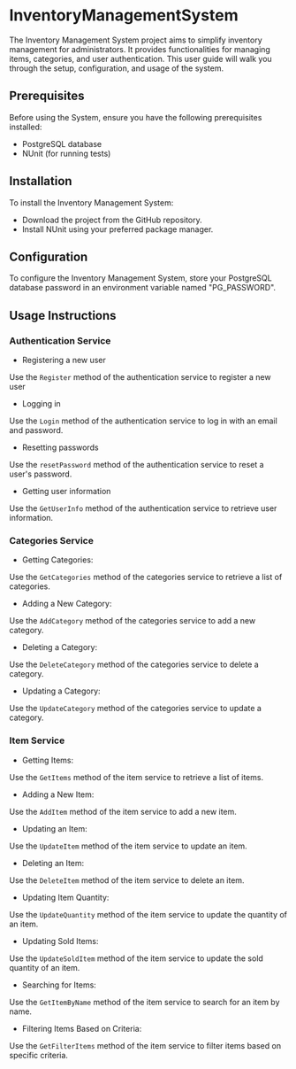 # InventoryManagementSystem
The Inventory Management System project aims to simplify inventory management for administrators. It provides functionalities for managing items, categories, and user authentication. This user guide will walk you through the setup, configuration, and usage of the system.

## Prerequisites
Before using the System, ensure you have the following prerequisites installed:
- PostgreSQL database
- NUnit (for running tests)
## Installation
To install the Inventory Management System:
- Download the project from the GitHub repository.
- Install NUnit using your preferred package manager.
## Configuration
To configure the Inventory Management System, store your PostgreSQL database password in an environment variable named "PG_PASSWORD".
## Usage Instructions
### Authentication Service
- Registering a new user

Use the `Register` method of the authentication service to register a new user
- Logging in

Use the `Login` method of the authentication service to log in with an email and password.
- Resetting passwords

Use the `resetPassword` method of the authentication service to reset a user's password.
- Getting user information

Use the `GetUserInfo` method of the authentication service to retrieve user information.
### Categories Service
- Getting Categories:

Use the `GetCategories` method of the categories service to retrieve a list of categories.
- Adding a New Category:

Use the `AddCategory` method of the categories service to add a new category.
- Deleting a Category:

Use the `DeleteCategory` method of the categories service to delete a category.
- Updating a Category:

Use the `UpdateCategory` method of the categories service to update a category.
### Item Service
- Getting Items:

Use the `GetItems` method of the item service to retrieve a list of items.
- Adding a New Item:

Use the `AddItem` method of the item service to add a new item.
- Updating an Item:

Use the `UpdateItem` method of the item service to update an item.
- Deleting an Item:

Use the `DeleteItem` method of the item service to delete an item.
- Updating Item Quantity:

Use the `UpdateQuantity` method of the item service to update the quantity of an item.
- Updating Sold Items:

Use the `UpdateSoldItem` method of the item service to update the sold quantity of an item.
- Searching for Items:

Use the `GetItemByName` method of the item service to search for an item by name.
- Filtering Items Based on Criteria:

Use the `GetFilterItems` method of the item service to filter items based on specific criteria.
